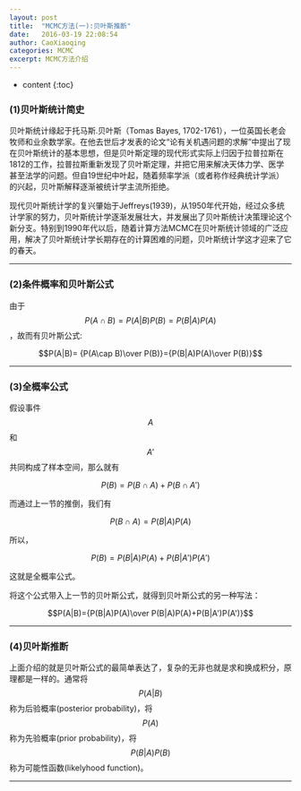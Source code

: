 ```yaml
---
layout: post
title:  "MCMC方法(一):贝叶斯推断"
date:   2016-03-19 22:08:54
author: CaoXiaoqing
categories: MCMC
excerpt: MCMC方法介绍
---
```


* content
{:toc}

### (1)贝叶斯统计简史
贝叶斯统计缘起于托马斯.贝叶斯（Tomas Bayes, 1702-1761），一位英国长老会牧师和业余数学家。在他去世后才发表的论文“论有关机遇问题的求解”中提出了现在贝叶斯统计的基本思想，但是贝叶斯定理的现代形式实际上归因于拉普拉斯在1812的工作，拉普拉斯重新发现了贝叶斯定理，并把它用来解决天体力学、医学甚至法学的问题。但自19世纪中叶起，随着频率学派（或者称作经典统计学派）的兴起，贝叶斯解释逐渐被统计学主流所拒绝。

现代贝叶斯统计学的复兴肇始于Jeffreys(1939)，从1950年代开始，经过众多统计学家的努力，贝叶斯统计学逐渐发展壮大，并发展出了贝叶斯统计决策理论这个新分支。特别到1990年代以后，随着计算方法MCMC在贝叶斯统计领域的广泛应用，解决了贝叶斯统计学长期存在的计算困难的问题，贝叶斯统计学这才迎来了它的春天。

---

### (2)条件概率和贝叶斯公式
由于$$P(A\cap B)=P(A|B)P(B)=P(B|A)P(A)$$，故而有贝叶斯公式:

$$P(A|B)= {P(A\cap B)\over P(B)}={P(B|A)P(A)\over P(B)}$$

---

### (3)全概率公式
假设事件$$A$$和$$A'$$共同构成了样本空间，那么就有

$$P(B)=P(B \cap A)+P(B \cap A')$$

而通过上一节的推倒，我们有 

$$P(B \cap A)=P(B|A)P(A)$$ 

所以， 

$$P(B)=P(B|A)P(A)+P(B|A')P(A')$$ 

这就是全概率公式。

将这个公式带入上一节的贝叶斯公式，就得到贝叶斯公式的另一种写法：

$$P(A|B)={P(B|A)P(A)\over P(B|A)P(A)+P(B|A')P(A')}$$

---

### (4)贝叶斯推断
上面介绍的就是贝叶斯公式的最简单表达了，复杂的无非也就是求和换成积分，原理都是一样的。通常将$$P(A|B)$$称为后验概率(posterior probability)，将$$P(A)$$称为先验概率(prior probability)，将$$P(B|A)P(B)$$称为可能性函数(likelyhood function)。

---
